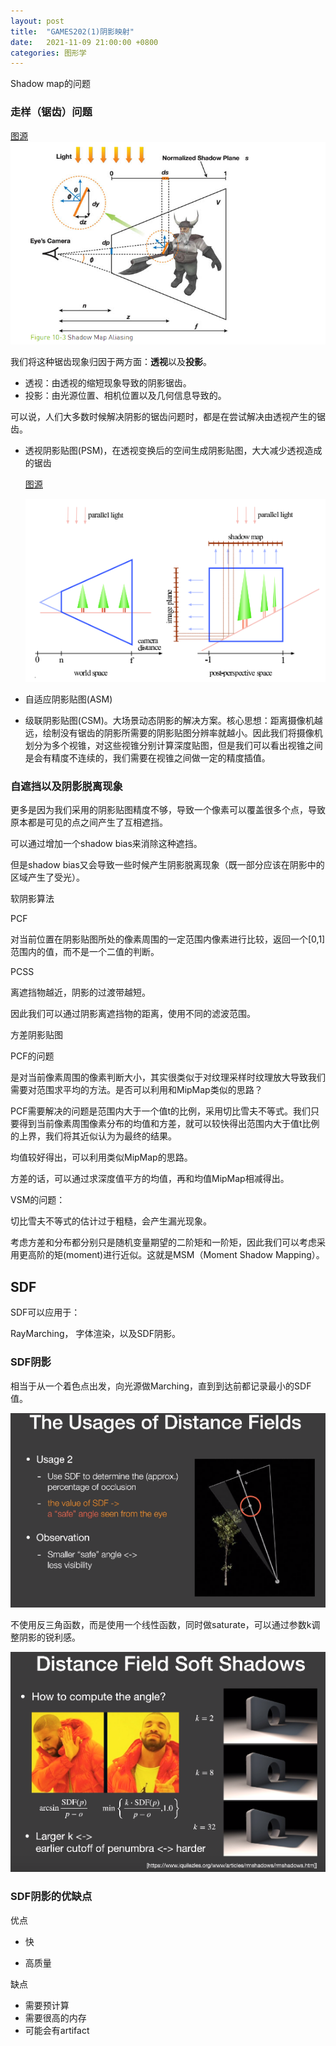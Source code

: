 ```yaml
---
layout: post
title:  "GAMES202(1)阴影映射"
date:   2021-11-09 21:00:00 +0800
categories: 图形学
---
```


Shadow map的问题

### 走样（锯齿）问题

[图源](https://developer.nvidia.com/gpugems/gpugems3/part-ii-light-and-shadows/chapter-10-parallel-split-shadow-maps-programmable-gpus)![image-20211109102240265](/img/阴影映射算法.assets/image-20211109102240265.png)

我们将这种锯齿现象归因于两方面：**透视**以及**投影**。

- 透视：由透视的缩短现象导致的阴影锯齿。
- 投影：由光源位置、相机位置以及几何信息导致的。

可以说，人们大多数时候解决阴影的锯齿问题时，都是在尝试解决由透视产生的锯齿。

- 透视阴影贴图(PSM)，在透视变换后的空间生成阴影贴图，大大减少透视造成的锯齿

  [图源](https://www-sop.inria.fr/reves/Basilic/2002/SD02/PerspectiveShadowMaps.pdf)

  ![image-20211109102316259](/img/阴影映射算法.assets/image-20211109102316259.png)

- 自适应阴影贴图(ASM)
- 级联阴影贴图(CSM)。大场景动态阴影的解决方案。核心思想：距离摄像机越远，绘制没有锯齿的阴影所需要的阴影贴图分辨率就越小。因此我们将摄像机划分为多个视锥，对这些视锥分别计算深度贴图，但是我们可以看出视锥之间是会有精度不连续的，我们需要在视锥之间做一定的精度插值。



### 自遮挡以及阴影脱离现象

更多是因为我们采用的阴影贴图精度不够，导致一个像素可以覆盖很多个点，导致原本都是可见的点之间产生了互相遮挡。

可以通过增加一个shadow bias来消除这种遮挡。

但是shadow bias又会导致一些时候产生阴影脱离现象（既一部分应该在阴影中的区域产生了受光）。



软阴影算法

PCF

对当前位置在阴影贴图所处的像素周围的一定范围内像素进行比较，返回一个[0,1]范围内的值，而不是一个二值的判断。



PCSS

离遮挡物越近，阴影的过渡带越短。

因此我们可以通过阴影离遮挡物的距离，使用不同的滤波范围。



方差阴影贴图

PCF的问题

是对当前像素周围的像素判断大小，其实很类似于对纹理采样时纹理放大导致我们需要对范围求平均的方法。是否可以利用和MipMap类似的思路？

PCF需要解决的问题是范围内大于一个值t的比例，采用切比雪夫不等式。我们只要得到当前像素周围像素分布的均值和方差，就可以较快得出范围内大于值t比例的上界，我们将其近似认为为最终的结果。

均值较好得出，可以利用类似MipMap的思路。

方差的话，可以通过求深度值平方的均值，再和均值MipMap相减得出。

VSM的问题：

切比雪夫不等式的估计过于粗糙，会产生漏光现象。

考虑方差和分布都分别只是随机变量期望的二阶矩和一阶矩，因此我们可以考虑采用更高阶的矩(moment)进行近似。这就是MSM（Moment Shadow Mapping）。











## SDF

SDF可以应用于：

RayMarching， 字体渲染，以及SDF阴影。



### SDF阴影

相当于从一个着色点出发，向光源做Marching，直到到达前都记录最小的SDF值。

![image-20211110202906137](/img/2021-11-09-GAMES202【一】阴影映射.assets/image-20211110202906137.png)

不使用反三角函数，而是使用一个线性函数，同时做saturate，可以通过参数k调整阴影的锐利感。

![image-20211110203239944](/img/2021-11-09-GAMES202【一】阴影映射.assets/image-20211110203239944.png)





### SDF阴影的优缺点

优点

- 快

- 高质量

缺点

- 需要预计算
- 需要很高的内存
- 可能会有artifact